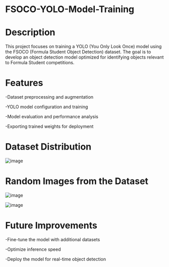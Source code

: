 # FSOCO-YOLO-Model-Training

# Description

This project focuses on training a YOLO (You Only Look Once) model using the FSOCO (Formula Student Object Detection) dataset. The goal is to develop an object detection model optimized for identifying objects relevant to Formula Student competitions.

# Features

  -Dataset preprocessing and augmentation

  -YOLO model configuration and training

  -Model evaluation and performance analysis

  -Exporting trained weights for deployment



  # Dataset Distribution
  
  ![image](https://github.com/user-attachments/assets/ccd7b68c-f64e-43cb-bc72-0470e92e2686)

  # Random Images from the Dataset

  ![image](https://github.com/user-attachments/assets/be05ad7a-40f4-4274-ab28-5763a38f7f86)

  ![image](https://github.com/user-attachments/assets/991a6c41-f30d-48dd-89d8-50976cdef14a)


  # Future Improvements

  -Fine-tune the model with additional datasets

  -Optimize inference speed

  -Deploy the model for real-time object detection



